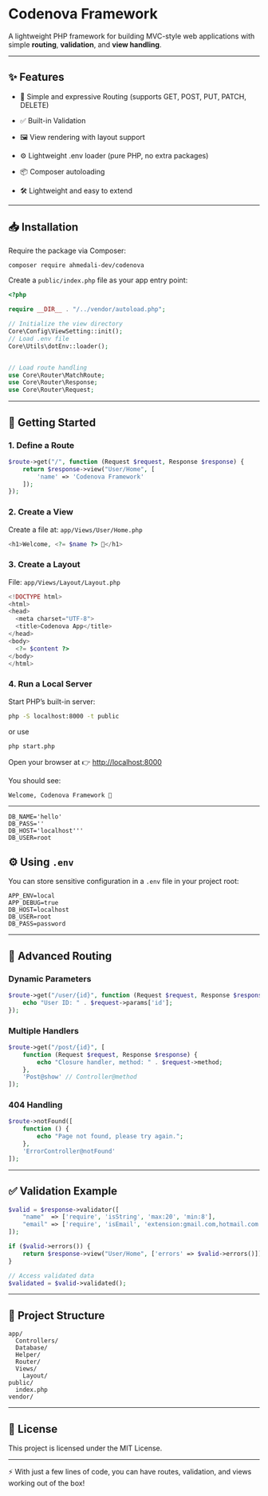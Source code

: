 # Codenova Framework

A lightweight PHP framework for building MVC-style web applications with simple **routing**, **validation**, and **view handling**.

---

## ✨ Features


* 🚦 Simple and expressive Routing (supports GET, POST, PUT, PATCH, DELETE)

* ✅ Built-in Validation

* 🖼️ View rendering with layout support

* ⚙️ Lightweight .env loader (pure PHP, no extra packages)

* 📦 Composer autoloading

* 🛠️ Lightweight and easy to extend
---

## 📥 Installation

Require the package via Composer:

```bash
composer require ahmedali-dev/codenova
```

Create a `public/index.php` file as your app entry point:

```php
<?php

require __DIR__ . "/../vendor/autoload.php";

// Initialize the view directory
Core\Config\ViewSetting::init();
// Load .env file
Core\Utils\dotEnv::loader();


// Load route handling
use Core\Router\MatchRoute;
use Core\Router\Response;
use Core\Router\Request;
```

---

## 🚀 Getting Started

### 1. Define a Route

```php
$route->get("/", function (Request $request, Response $response) {
    return $response->view("User/Home", [
        'name' => 'Codenova Framework'
    ]);
});
```

### 2. Create a View

Create a file at:
`app/Views/User/Home.php`

```php
<h1>Welcome, <?= $name ?> 👋</h1>
```

### 3. Create a Layout

File:
`app/Views/Layout/Layout.php`

```php
<!DOCTYPE html>
<html>
<head>
  <meta charset="UTF-8">
  <title>Codenova App</title>
</head>
<body>
  <?= $content ?>
</body>
</html>
```

### 4. Run a Local Server

Start PHP’s built-in server:

```bash
php -S localhost:8000 -t public
```

or use 

```bash
php start.php
```

Open your browser at 👉 [http://localhost:8000](http://localhost:8000)

You should see:

```
Welcome, Codenova Framework 👋
```
----

```
DB_NAME='hello'
DB_PASS=''
DB_HOST='localhost'''
DB_USER=root
```

## ⚙️ Using `.env`

You can store sensitive configuration in a `.env` file in your project root:

```
APP_ENV=local
APP_DEBUG=true
DB_HOST=localhost
DB_USER=root
DB_PASS=password
```

---

## 🚦 Advanced Routing

### Dynamic Parameters

```php
$route->get("/user/{id}", function (Request $request, Response $response) {
    echo "User ID: " . $request->params['id'];
});
```

### Multiple Handlers

```php
$route->get("/post/{id}", [
    function (Request $request, Response $response) {
        echo "Closure handler, method: " . $request->method;
    },
    'Post@show' // Controller@method
]);
```

### 404 Handling

```php
$route->notFound([
    function () {
        echo "Page not found, please try again.";
    },
    'ErrorController@notFound'
]);
```

---

## ✅ Validation Example

```php
$valid = $response->validator([
    "name"  => ['require', 'isString', 'max:20', 'min:8'],
    "email" => ['require', 'isEmail', 'extension:gmail.com,hotmail.com']
]);

if ($valid->errors()) {
    return $response->view("User/Home", ['errors' => $valid->errors()]);
}

// Access validated data
$validated = $valid->validated();
```

---

## 📂 Project Structure

```
app/
  Controllers/
  Database/
  Helper/
  Router/
  Views/
    Layout/
public/
  index.php
vendor/
```

---

## 📜 License

This project is licensed under the MIT License.

---

⚡ With just a few lines of code, you can have routes, validation, and views working out of the box!
